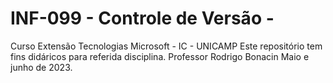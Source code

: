 # INF-099 - Controle de Versão - 
Curso Extensão Tecnologias Microsoft - IC - UNICAMP
Este repositório tem fins didáricos para referida disciplina.
Professor Rodrigo Bonacin
Maio e junho de 2023.
